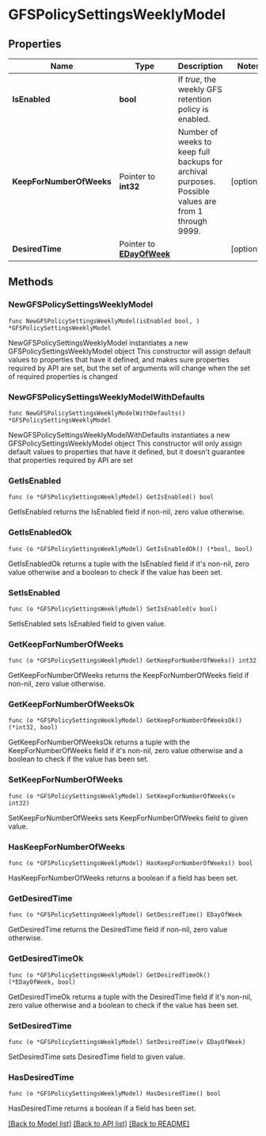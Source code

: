 # GFSPolicySettingsWeeklyModel

## Properties

Name | Type | Description | Notes
------------ | ------------- | ------------- | -------------
**IsEnabled** | **bool** | If *true*, the weekly GFS retention policy is enabled. | 
**KeepForNumberOfWeeks** | Pointer to **int32** | Number of weeks to keep full backups for archival purposes. Possible values are from 1 through 9999. | [optional] 
**DesiredTime** | Pointer to [**EDayOfWeek**](EDayOfWeek.md) |  | [optional] 

## Methods

### NewGFSPolicySettingsWeeklyModel

`func NewGFSPolicySettingsWeeklyModel(isEnabled bool, ) *GFSPolicySettingsWeeklyModel`

NewGFSPolicySettingsWeeklyModel instantiates a new GFSPolicySettingsWeeklyModel object
This constructor will assign default values to properties that have it defined,
and makes sure properties required by API are set, but the set of arguments
will change when the set of required properties is changed

### NewGFSPolicySettingsWeeklyModelWithDefaults

`func NewGFSPolicySettingsWeeklyModelWithDefaults() *GFSPolicySettingsWeeklyModel`

NewGFSPolicySettingsWeeklyModelWithDefaults instantiates a new GFSPolicySettingsWeeklyModel object
This constructor will only assign default values to properties that have it defined,
but it doesn't guarantee that properties required by API are set

### GetIsEnabled

`func (o *GFSPolicySettingsWeeklyModel) GetIsEnabled() bool`

GetIsEnabled returns the IsEnabled field if non-nil, zero value otherwise.

### GetIsEnabledOk

`func (o *GFSPolicySettingsWeeklyModel) GetIsEnabledOk() (*bool, bool)`

GetIsEnabledOk returns a tuple with the IsEnabled field if it's non-nil, zero value otherwise
and a boolean to check if the value has been set.

### SetIsEnabled

`func (o *GFSPolicySettingsWeeklyModel) SetIsEnabled(v bool)`

SetIsEnabled sets IsEnabled field to given value.


### GetKeepForNumberOfWeeks

`func (o *GFSPolicySettingsWeeklyModel) GetKeepForNumberOfWeeks() int32`

GetKeepForNumberOfWeeks returns the KeepForNumberOfWeeks field if non-nil, zero value otherwise.

### GetKeepForNumberOfWeeksOk

`func (o *GFSPolicySettingsWeeklyModel) GetKeepForNumberOfWeeksOk() (*int32, bool)`

GetKeepForNumberOfWeeksOk returns a tuple with the KeepForNumberOfWeeks field if it's non-nil, zero value otherwise
and a boolean to check if the value has been set.

### SetKeepForNumberOfWeeks

`func (o *GFSPolicySettingsWeeklyModel) SetKeepForNumberOfWeeks(v int32)`

SetKeepForNumberOfWeeks sets KeepForNumberOfWeeks field to given value.

### HasKeepForNumberOfWeeks

`func (o *GFSPolicySettingsWeeklyModel) HasKeepForNumberOfWeeks() bool`

HasKeepForNumberOfWeeks returns a boolean if a field has been set.

### GetDesiredTime

`func (o *GFSPolicySettingsWeeklyModel) GetDesiredTime() EDayOfWeek`

GetDesiredTime returns the DesiredTime field if non-nil, zero value otherwise.

### GetDesiredTimeOk

`func (o *GFSPolicySettingsWeeklyModel) GetDesiredTimeOk() (*EDayOfWeek, bool)`

GetDesiredTimeOk returns a tuple with the DesiredTime field if it's non-nil, zero value otherwise
and a boolean to check if the value has been set.

### SetDesiredTime

`func (o *GFSPolicySettingsWeeklyModel) SetDesiredTime(v EDayOfWeek)`

SetDesiredTime sets DesiredTime field to given value.

### HasDesiredTime

`func (o *GFSPolicySettingsWeeklyModel) HasDesiredTime() bool`

HasDesiredTime returns a boolean if a field has been set.


[[Back to Model list]](../README.md#documentation-for-models) [[Back to API list]](../README.md#documentation-for-api-endpoints) [[Back to README]](../README.md)


